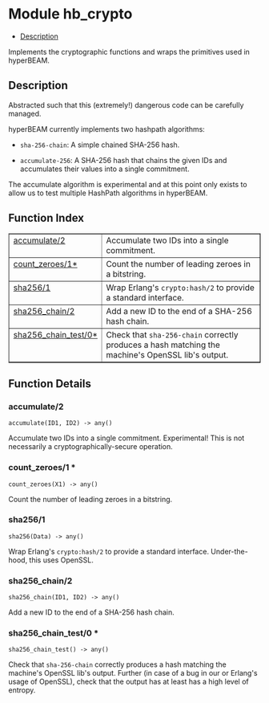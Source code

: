 

# Module hb_crypto #
* [Description](#description)

Implements the cryptographic functions and wraps the primitives
used in hyperBEAM.

<a name="description"></a>

## Description ##

Abstracted such that this (extremely!) dangerous code
can be carefully managed.

hyperBEAM currently implements two hashpath algorithms:

* `sha-256-chain`: A simple chained SHA-256 hash.

* `accumulate-256`: A SHA-256 hash that chains the given IDs and accumulates
their values into a single commitment.

The accumulate algorithm is experimental and at this point only exists to
allow us to test multiple HashPath algorithms in hyperBEAM.<a name="index"></a>

## Function Index ##


<table width="100%" border="1" cellspacing="0" cellpadding="2" summary="function index"><tr><td valign="top"><a href="#accumulate-2">accumulate/2</a></td><td>Accumulate two IDs into a single commitment.</td></tr><tr><td valign="top"><a href="#count_zeroes-1">count_zeroes/1*</a></td><td>Count the number of leading zeroes in a bitstring.</td></tr><tr><td valign="top"><a href="#sha256-1">sha256/1</a></td><td>Wrap Erlang's <code>crypto:hash/2</code> to provide a standard interface.</td></tr><tr><td valign="top"><a href="#sha256_chain-2">sha256_chain/2</a></td><td>Add a new ID to the end of a SHA-256 hash chain.</td></tr><tr><td valign="top"><a href="#sha256_chain_test-0">sha256_chain_test/0*</a></td><td>Check that <code>sha-256-chain</code> correctly produces a hash matching
the machine's OpenSSL lib's output.</td></tr></table>


<a name="functions"></a>

## Function Details ##

<a name="accumulate-2"></a>

### accumulate/2 ###

`accumulate(ID1, ID2) -> any()`

Accumulate two IDs into a single commitment.
Experimental! This is not necessarily a cryptographically-secure operation.

<a name="count_zeroes-1"></a>

### count_zeroes/1 * ###

`count_zeroes(X1) -> any()`

Count the number of leading zeroes in a bitstring.

<a name="sha256-1"></a>

### sha256/1 ###

`sha256(Data) -> any()`

Wrap Erlang's `crypto:hash/2` to provide a standard interface.
Under-the-hood, this uses OpenSSL.

<a name="sha256_chain-2"></a>

### sha256_chain/2 ###

`sha256_chain(ID1, ID2) -> any()`

Add a new ID to the end of a SHA-256 hash chain.

<a name="sha256_chain_test-0"></a>

### sha256_chain_test/0 * ###

`sha256_chain_test() -> any()`

Check that `sha-256-chain` correctly produces a hash matching
the machine's OpenSSL lib's output. Further (in case of a bug in our
or Erlang's usage of OpenSSL), check that the output has at least has
a high level of entropy.

